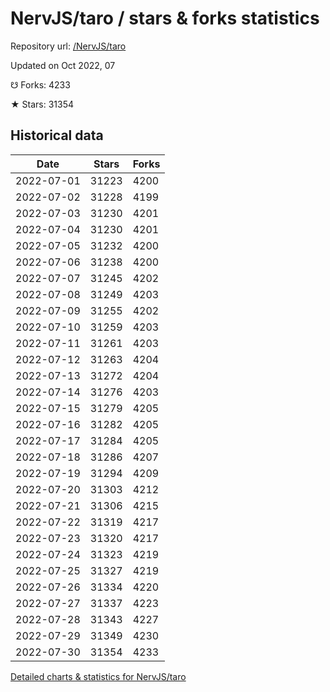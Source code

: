 # NervJS/taro / stars & forks statistics

Repository url: [/NervJS/taro](https://github.com/NervJS/taro)

Updated on Oct 2022, 07

☋ Forks: 4233

★ Stars: 31354

## Historical data
| Date | Stars | Forks |
|------|-------|-------|
| 2022-07-01 | 31223 | 4200 | 
| 2022-07-02 | 31228 | 4199 | 
| 2022-07-03 | 31230 | 4201 | 
| 2022-07-04 | 31230 | 4201 | 
| 2022-07-05 | 31232 | 4200 | 
| 2022-07-06 | 31238 | 4200 | 
| 2022-07-07 | 31245 | 4202 | 
| 2022-07-08 | 31249 | 4203 | 
| 2022-07-09 | 31255 | 4202 | 
| 2022-07-10 | 31259 | 4203 | 
| 2022-07-11 | 31261 | 4203 | 
| 2022-07-12 | 31263 | 4204 | 
| 2022-07-13 | 31272 | 4204 | 
| 2022-07-14 | 31276 | 4203 | 
| 2022-07-15 | 31279 | 4205 | 
| 2022-07-16 | 31282 | 4205 | 
| 2022-07-17 | 31284 | 4205 | 
| 2022-07-18 | 31286 | 4207 | 
| 2022-07-19 | 31294 | 4209 | 
| 2022-07-20 | 31303 | 4212 | 
| 2022-07-21 | 31306 | 4215 | 
| 2022-07-22 | 31319 | 4217 | 
| 2022-07-23 | 31320 | 4217 | 
| 2022-07-24 | 31323 | 4219 | 
| 2022-07-25 | 31327 | 4219 | 
| 2022-07-26 | 31334 | 4220 | 
| 2022-07-27 | 31337 | 4223 | 
| 2022-07-28 | 31343 | 4227 | 
| 2022-07-29 | 31349 | 4230 | 
| 2022-07-30 | 31354 | 4233 | 


[Detailed charts & statistics for NervJS/taro](https://reviewgithub.com/rep/NervJS/taro)
